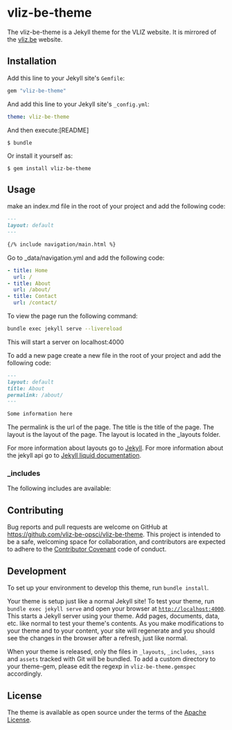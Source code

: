 # vliz-be-theme

The vliz-be-theme is a Jekyll theme for the VLIZ website.
It is mirrored of the [vliz.be](https://www.vliz.be) website.

## Installation

Add this line to your Jekyll site's `Gemfile`:

```ruby
gem "vliz-be-theme"
```

And add this line to your Jekyll site's `_config.yml`:

```yaml
theme: vliz-be-theme
```

And then execute:[README]

    $ bundle

Or install it yourself as:

    $ gem install vliz-be-theme

## Usage

make an index.md file in the root of your project and add the following code:

```markdown
---
layout: default
---

{/% include navigation/main.html %}

```

Go to _data/navigation.yml and add the following code:

```yaml
- title: Home
  url: /
- title: About
  url: /about/
- title: Contact
  url: /contact/
```

To view the page run the following command:

```bash
bundle exec jekyll serve --livereload
```

This will start a server on localhost:4000

To add a new page create a new file in the root of your project and add the following code:

```markdown
---
layout: default
title: About
permalink: /about/
---

Some information here
```

The permalink is the url of the page. The title is the title of the page.
The layout is the layout of the page. The layout is located in the _layouts folder.

For more information about layouts go to [Jekyll](https://jekyllrb.com/docs/layouts/).
For more information about the jekyll api go to [Jekyll liquid documentation](https://jekyllrb.com/docs/liquid/).


### _includes

The following includes are available:

## Contributing

Bug reports and pull requests are welcome on GitHub at https://github.com/vliz-be-opsci/vliz-be-theme. This project is intended to be a safe, welcoming space for collaboration, and contributors are expected to adhere to the [Contributor Covenant](https://www.contributor-covenant.org/) code of conduct.

## Development

To set up your environment to develop this theme, run `bundle install`.

Your theme is setup just like a normal Jekyll site! To test your theme, run `bundle exec jekyll serve` and open your browser at [`http://localhost:4000`](http://localhost:4000). This starts a Jekyll server using your theme. Add pages, documents, data, etc. like normal to test your theme's contents. As you make modifications to your theme and to your content, your site will regenerate and you should see the changes in the browser after a refresh, just like normal.

When your theme is released, only the files in `_layouts`, `_includes`, `_sass` and `assets` tracked with Git will be bundled.
To add a custom directory to your theme-gem, please edit the regexp in `vliz-be-theme.gemspec` accordingly.

## License

The theme is available as open source under the terms of the [Apache License](./LICENSE).
